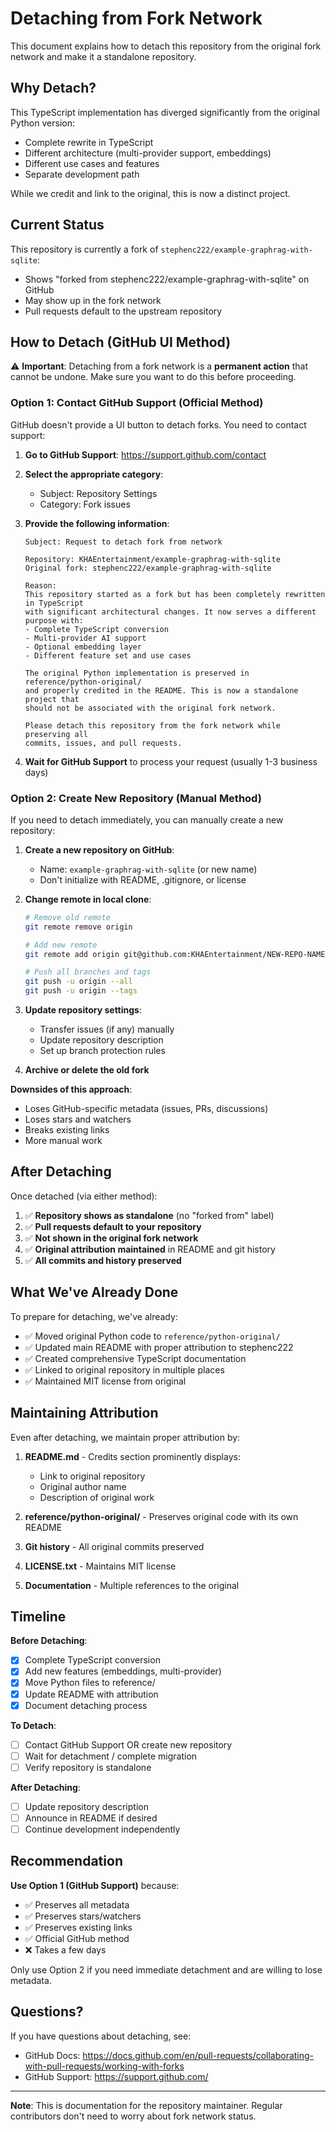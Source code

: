 # Detaching from Fork Network

This document explains how to detach this repository from the original fork network and make it a standalone repository.

## Why Detach?

This TypeScript implementation has diverged significantly from the original Python version:
- Complete rewrite in TypeScript
- Different architecture (multi-provider support, embeddings)
- Different use cases and features
- Separate development path

While we credit and link to the original, this is now a distinct project.

## Current Status

This repository is currently a fork of `stephenc222/example-graphrag-with-sqlite`:
- Shows "forked from stephenc222/example-graphrag-with-sqlite" on GitHub
- May show up in the fork network
- Pull requests default to the upstream repository

## How to Detach (GitHub UI Method)

⚠️ **Important**: Detaching from a fork network is a **permanent action** that cannot be undone. Make sure you want to do this before proceeding.

### Option 1: Contact GitHub Support (Official Method)

GitHub doesn't provide a UI button to detach forks. You need to contact support:

1. **Go to GitHub Support**: https://support.github.com/contact

2. **Select the appropriate category**:
   - Subject: Repository Settings
   - Category: Fork issues

3. **Provide the following information**:
   ```
   Subject: Request to detach fork from network

   Repository: KHAEntertainment/example-graphrag-with-sqlite
   Original fork: stephenc222/example-graphrag-with-sqlite

   Reason:
   This repository started as a fork but has been completely rewritten in TypeScript
   with significant architectural changes. It now serves a different purpose with:
   - Complete TypeScript conversion
   - Multi-provider AI support
   - Optional embedding layer
   - Different feature set and use cases

   The original Python implementation is preserved in reference/python-original/
   and properly credited in the README. This is now a standalone project that
   should not be associated with the original fork network.

   Please detach this repository from the fork network while preserving all
   commits, issues, and pull requests.
   ```

4. **Wait for GitHub Support** to process your request (usually 1-3 business days)

### Option 2: Create New Repository (Manual Method)

If you need to detach immediately, you can manually create a new repository:

1. **Create a new repository on GitHub**:
   - Name: `example-graphrag-with-sqlite` (or new name)
   - Don't initialize with README, .gitignore, or license

2. **Change remote in local clone**:
   ```bash
   # Remove old remote
   git remote remove origin

   # Add new remote
   git remote add origin git@github.com:KHAEntertainment/NEW-REPO-NAME.git

   # Push all branches and tags
   git push -u origin --all
   git push -u origin --tags
   ```

3. **Update repository settings**:
   - Transfer issues (if any) manually
   - Update repository description
   - Set up branch protection rules

4. **Archive or delete the old fork**

**Downsides of this approach**:
- Loses GitHub-specific metadata (issues, PRs, discussions)
- Loses stars and watchers
- Breaks existing links
- More manual work

## After Detaching

Once detached (via either method):

1. ✅ **Repository shows as standalone** (no "forked from" label)
2. ✅ **Pull requests default to your repository**
3. ✅ **Not shown in the original fork network**
4. ✅ **Original attribution maintained** in README and git history
5. ✅ **All commits and history preserved**

## What We've Already Done

To prepare for detaching, we've already:

- ✅ Moved original Python code to `reference/python-original/`
- ✅ Updated main README with proper attribution to stephenc222
- ✅ Created comprehensive TypeScript documentation
- ✅ Linked to original repository in multiple places
- ✅ Maintained MIT license from original

## Maintaining Attribution

Even after detaching, we maintain proper attribution by:

1. **README.md** - Credits section prominently displays:
   - Link to original repository
   - Original author name
   - Description of original work

2. **reference/python-original/** - Preserves original code with its own README

3. **Git history** - All original commits preserved

4. **LICENSE.txt** - Maintains MIT license

5. **Documentation** - Multiple references to the original

## Timeline

**Before Detaching**:
- [x] Complete TypeScript conversion
- [x] Add new features (embeddings, multi-provider)
- [x] Move Python files to reference/
- [x] Update README with attribution
- [x] Document detaching process

**To Detach**:
- [ ] Contact GitHub Support OR create new repository
- [ ] Wait for detachment / complete migration
- [ ] Verify repository is standalone

**After Detaching**:
- [ ] Update repository description
- [ ] Announce in README if desired
- [ ] Continue development independently

## Recommendation

**Use Option 1 (GitHub Support)** because:
- ✅ Preserves all metadata
- ✅ Preserves stars/watchers
- ✅ Preserves existing links
- ✅ Official GitHub method
- ❌ Takes a few days

Only use Option 2 if you need immediate detachment and are willing to lose metadata.

## Questions?

If you have questions about detaching, see:
- GitHub Docs: https://docs.github.com/en/pull-requests/collaborating-with-pull-requests/working-with-forks
- GitHub Support: https://support.github.com/

---

**Note**: This is documentation for the repository maintainer. Regular contributors don't need to worry about fork network status.
